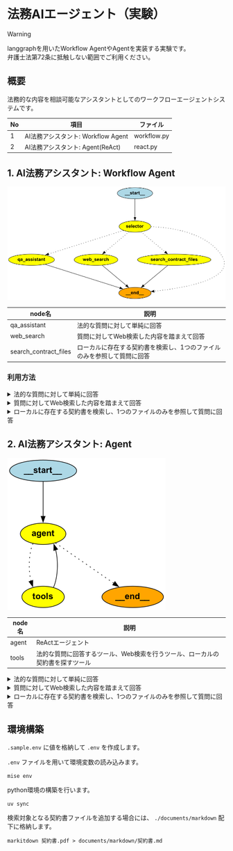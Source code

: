 # 法務AIエージェント（実験）

> [!WARNING]  
> langgraphを用いたWorkflow AgentやAgentを実装する実験です。  
> 弁護士法第72条に抵触しない範囲でご利用ください。

## 概要

法務的な内容を相談可能なアシスタントとしてのワークフローエージェントシステムです。 

| No | 項目 | ファイル |
| --- | --- | --- |
| 1 | AI法務アシスタント: Workflow Agent | workflow.py |
| 2 | AI法務アシスタント: Agent(ReAct) | react.py |

## 1. AI法務アシスタント: Workflow Agent

![ワークフロー図](./image/graph.png)

| node名 | 説明 |
| --- | --- |
| qa_assistant | 法的な質問に対して単純に回答 |
| web_search | 質問に対してWeb検索した内容を踏まえて回答 |
| search_contract_files | ローカルに存在する契約書を検索し、1つのファイルのみを参照して質問に回答 | 

### 利用方法

<details>
<summary>法的な質問に対して単純に回答</summary>

```shell
❯ python workflow.py --question "準委任の契約書のレビューをするに際して把握しておくべき条文は？"

準委任契約に関する日本法の条文は、主に民法に規定されています。以下の条文を把握しておくと良いでしょう。

1. **民法第643条（委任の定義）**
   - 委任契約の基本的な定義が記載されています。

2. **民法第644条（委任の効力）**
   - 委任契約の効力についての基本的な規定です。

3. **民法第645条（受任者の注意義務）**
   - 受任者が業務を遂行する際の注意義務について規定しています。

4. **民法第646条（受任者の報告義務）**
   - 受任者が委任者に対して業務の遂行状況を報告する義務についての規定です。

5. **民法第647条（受任者の報酬）**
   - 受任者が報酬を受け取る権利についての規定です。

6. **民法第648条（委任の終了）**
   - 委任契約が終了する場合についての規定です。

これらの条文を理解し、契約書の内容がこれらの規定に適合しているか、または特約がある場合にはその特約がどのようにこれらの規定を修正しているかを確認することが重要です。また、具体的な契約内容に応じて、他の関連する法律や条文も考慮する必要があるかもしれません。
```
</details>

<details>
<summary>質問に対してWeb検索した内容を踏まえて回答</summary>

```shell
❯ python workflow.py --question "直近の労働基準法の改正に伴う労働条件の明示ルール変更についてwebで検索して教えて"

2024年4月に労働基準法の改正が行われ、労働条件の明示ルールが変更されます。この改正により、全ての労働者に対する労働条件明示事項が追加されることになりました。具体的には、有期労働契約の締結、更新、及び雇い止めに関する基準が改正され、モデル労働条件通知書やモデル就業規則も改正される予定です。この改正は、労働者の権利をより明確にし、労働条件の透明性を高めることを目的としています。
```
</details>

<details>
<summary>ローカルに存在する契約書を検索し、1つのファイルのみを参照して質問に回答</summary>

```shell
❯ python workflow.py --question "売買契約について書かれた書類を要約して"

契約書ファイル名「経済産業省物件売買契約条項.md」が見つかりました。

この契約書は、経済産業省が物件の売買に関する契約条項を定めたもので、以下の主要な内容が含まれています。

1. **適用範囲**: 契約はこの条項に基づいて行われます。

2. **権利義務の譲渡**: 乙は、甲の承諾なしに権利を第三者に譲渡できませんが、特定の金融機関に対する債権譲渡は例外です。

3. **下請負の禁止**: 乙は、甲の承諾なしに特定の条件下で下請負を行うことが禁止されています。

4. **納品と検査**: 乙は納品完了を甲に通知し、甲は10日以内に検査を行います。

5. **所有権の移転**: 引渡し完了時に所有権が移転します。

6. **契約不適合責任**: 甲は契約不適合があった場合、乙に修補や代替物の引渡しを求めることができます。

7. **対価の支払**: 検査合格後、甲は30日以内に対価を支払います。

8. **遅延利息と違約金**: 支払い遅延や納入遅延に対する利息や違約金が規定されています。

9. **契約の解除と損害賠償**: 甲は特定の条件下で契約を解除でき、損害賠償を請求する権利があります。

10. **法律遵守と人権尊重**: 乙は関連法令を遵守し、人権尊重に努める義務があります。

11. **紛争解決**: 契約に関する疑義や未定事項は甲と乙の協議で解決します。

この契約書は、売買契約における権利義務、納品、検査、所有権移転、契約不適合、支払い、遅延利息、違約金、契約解除、損害賠償、法律遵守、人権尊重、紛争解決などの詳細を規定しています。
```
</details>

## 2. AI法務アシスタント: Agent

![ワークフロー図](./image/react.png)

| node名 | 説明 |
| --- | --- |
| agent | ReActエージェント |
| tools | 法的な質問に回答するツール、Web検索を行うツール、ローカルの契約書を探すツール |

<details>
<summary>法的な質問に対して単純に回答</summary>

```shell
❯ python react.py --question "準委任の契約書のレビューをするに際して把握しておくべき条文は？"

準委任契約のレビューを行う際に把握しておくべき条文は、主に以下の民法の条文です。これらの条文を理解することで、準委任契約の基本的な法律的枠組みを把握できます。

1. **民法第643条（委任の定義）**
   - 委任契約の基本的な定義が記載されています。準委任契約もこの条文に基づいて理解されます。

2. **民法第644条（委任の効力）**
   - 委任契約の効力についての基本的な規定が含まれています。

3. **民法第645条（受任者の注意義務）**
   - 受任者が委任事務を処理する際の注意義務について規定しています。

4. **民法第646条（受任者の報告義務）**
   - 受任者が委任者に対して報告する義務についての規定です。

5. **民法第647条（受任者の報酬）**
   - 受任者が報酬を受け取る権利についての規定です。

6. **民法第648条（委任の終了）**
   - 委任契約の終了事由についての規定です。

これらの条文を理解することが重要です。また、具体的な契約書の内容については、個別の契約書に記載された条項に従う必要があります。
```
</details>

<details>
<summary>質問に対してWeb検索した内容を踏まえて回答</summary>

```shell
❯ python react.py --question "直近の労働基準法の改正に伴う労働条件の明示ルール変更についてwebで検索して教えて"

近の労働基準法の改正により、労働条件の明示に関するルールが変更されます。この改正は2024年4月から施行されます。主な変更点は以下の通りです：

1. **就業場所・業務の「変更の範囲」の明示**：
   - すべての従業員に対して、就業場所や業務の変更の範囲を明示する必要があります。

これにより、労働者が自分の職務や勤務地がどのように変わる可能性があるのかを事前に把握できるようになります。

詳細については以下のリンクから参照できます：
- [Athrunの記事](https://athrun.co.jp/2023/11/07/【令和6年4月改正】労働条件明示等に関するｑ/)
- [新日本法規の記事](https://www.sn-hoki.co.jp/articles/article3404482/)
```
</details>

<details>
<summary>ローカルに存在する契約書を検索し、1つのファイルのみを参照して質問に回答</summary>

```shell
❯ python react.py --question "売買契約について書かれた書類を要約して"

以下は、「経済産業省物件売買契約条項」の要約です。

1. **適用範囲**: この契約は、指定された契約条項に基づいて行われます。

2. **権利義務の譲渡**: 契約の権利は、特定の条件を除き、第三者に譲渡できません。

3. **下請負の制限**: 特定の条件を満たした場合を除き、下請負は禁止されています。

4. **納品完了の通知**: 納品が完了した際には、即座に通知が必要です。

5. **検査と所有権移転**: 検査は一定期間内に行われ、合格後に所有権が移転します。

6. **契約不適合責任**: 契約内容に適合しない場合、修補や代替品の引渡しが求められます。

7. **対価の支払**: 検査合格後に対価を請求でき、支払いは30日以内に行われます。

8. **遅延利息と違約金**: 支払い遅延時には利息が発生し、納入遅延時には違約金が課されます。

9. **契約の解除と損害賠償**: 特定の条件で契約を解除でき、損害賠償の請求が可能です。

10. **法律の遵守**: 契約履行にあたって法律や規格の遵守が求められます。

11. **紛争の解決**: 契約に関する疑義や未定事項は協議で解決します。

この文書は、経済産業省の物件売買契約に関する詳細な条項を含んでおり、契約の実施、履行、および違反に関する要件を明確にしています。
```
</details>

## 環境構築

`.sample.env` に値を格納して `.env` を作成します。

`.env` ファイルを用いて環境変数の読み込みます。

```shell
mise env
```

python環境の構築を行います。

```shell
uv sync
```

検索対象となる契約書ファイルを追加する場合には、 `./documents/markdown` 配下に格納します。  

```shell
markitdown 契約書.pdf > documents/markdown/契約書.md
```
